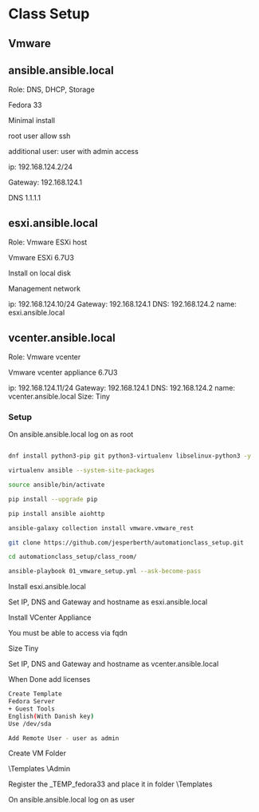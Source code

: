 # Class Setup

## Vmware

## ansible.ansible.local

Role: DNS, DHCP, Storage

Fedora 33

Minimal install

root user allow ssh

additional user: user with admin access

ip: 192.168.124.2/24

Gateway: 192.168.124.1

DNS 1.1.1.1

## esxi.ansible.local

Role: Vmware ESXi host

Vmware ESXi 6.7U3

Install on local disk

Management network

ip: 192.168.124.10/24
Gateway: 192.168.124.1
DNS: 192.168.124.2
name: esxi.ansible.local

## vcenter.ansible.local

Role: Vmware vcenter

Vmware vcenter appliance 6.7U3

ip: 192.168.124.11/24
Gateway: 192.168.124.1
DNS: 192.168.124.2
name: vcenter.ansible.local
Size: Tiny

### Setup

On ansible.ansible.local log on as root

```bash

dnf install python3-pip git python3-virtualenv libselinux-python3 -y

virtualenv ansible --system-site-packages

source ansible/bin/activate

pip install --upgrade pip

pip install ansible aiohttp

ansible-galaxy collection install vmware.vmware_rest

git clone https://github.com/jesperberth/automationclass_setup.git

cd automationclass_setup/class_room/

ansible-playbook 01_vmware_setup.yml --ask-become-pass

```

Install esxi.ansible.local

Set IP, DNS and Gateway and hostname as esxi.ansible.local

Install VCenter Appliance

You must be able to access via fqdn

Size Tiny

Set IP, DNS and Gateway and hostname as vcenter.ansible.local

When Done add licenses

```bash
Create Template
Fedora Server
+ Guest Tools
English(With Danish key)
Use /dev/sda

Add Remote User - user as admin

```

Create VM Folder

\Templates
\Admin

Register the _TEMP_fedora33 and place it in folder \Templates

On ansible.ansible.local log on as user

```bash


```
